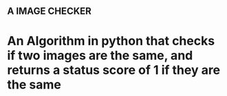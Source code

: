 ## A IMAGE CHECKER 
# An Algorithm in python that checks if two images are the same, and returns a status score of 1 if they are the same 
